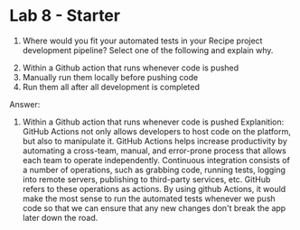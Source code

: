 # Lab 8 - Starter

1) Where would you fit your automated tests in your Recipe project development pipeline? Select one of the following and explain why.

2.  Within a Github action that runs whenever code is pushed 
3.  Manually run them locally before pushing code
4.  Run them all after all development is completed


Answer: 
1.  Within a Github action that runs whenever code is pushed 
Explanition:
GitHub Actions not only allows developers to host code on the platform, but also to manipulate it. GitHub Actions helps increase productivity by automating a cross-team, manual, and error-prone process that allows each team to operate independently. Continuous integration consists of a number of operations, such as grabbing code, running tests, logging into remote servers, publishing to third-party services, etc. GitHub refers to these operations as actions. By using github Actions, it would make the most sense to run the automated tests whenever we push code so that we can ensure that any new changes don't break the app later down the road.